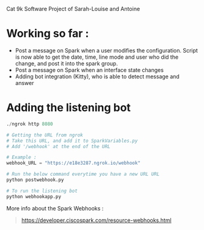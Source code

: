Cat 9k Software Project of Sarah-Louise and Antoine

# Working so far :

* Post a message on Spark when a user modifies the configuration. Script is now able to get the date, time, line mode and user who did the change, and post it into the spark group.
* Post a message on Spark when an interface state changes
* Adding bot integration (Kitty), who is able to detect message and answer

# Adding the listening bot

```python
./ngrok http 8080

# Getting the URL from ngrok
# Take this URL, and add it to SparkVariables.py
# Add '/webhook' at the end of the URL

# Example :
webhook_URL = "https://e18e3287.ngrok.io/webhook"

# Run the below command everytime you have a new URL URL
python postwebhook.py

# To run the listening bot
python webhookapp.py
```

More info about the Spark Webhooks :

> https://developer.ciscospark.com/resource-webhooks.html